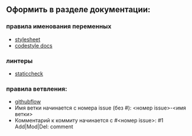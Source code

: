 ## Оформить в разделе документации:

### правила именования переменных
* [stylesheet](https://github.com/uber-go/guide/blob/master/style.md)
* [codestyle docs](https://go.dev/doc/effective_go)

### линтеры
* [staticcheck](https://staticcheck.io/docs/)

### правила ветвления: 
* [githubflow](https://docs.github.com/en/get-started/quickstart/github-flow)
* Имя ветки начинается с номера issue (без #): <номер issue>-<имя ветки>
* Комментарий к коммиту начинается с #<номер issue>: #1 Add|Mod|Del: comment
